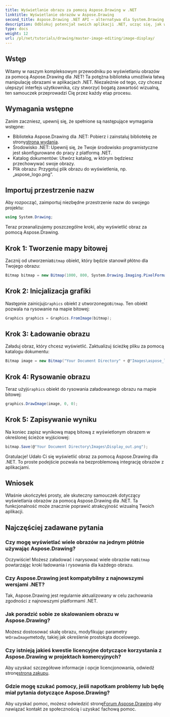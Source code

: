 ```yaml
---
title: Wyświetlanie obrazu za pomocą Aspose.Drawing w .NET
linktitle: Wyświetlanie obrazów w Aspose.Drawing
second_title: Aspose.Drawing .NET API — alternatywa dla System.Drawing.Common
description: Odblokuj potencjał swoich aplikacji .NET, ucząc się, jak wyświetlać obrazy bez wysiłku, korzystając z biblioteki Aspose.Drawing. Ten kompleksowy samouczek zapewnia przejrzysty przewodnik krok po kroku.
type: docs
weight: 12
url: /pl/net/tutorials/drawing/master-image-editing/image-display/
---
```

## Wstęp

Witamy w naszym kompleksowym przewodniku po wyświetlaniu obrazów za pomocą Aspose.Drawing dla .NET! Ta potężna biblioteka umożliwia łatwą manipulację obrazami w aplikacjach .NET. Niezależnie od tego, czy chcesz ulepszyć interfejs użytkownika, czy stworzyć bogatą zawartość wizualną, ten samouczek przeprowadzi Cię przez każdy etap procesu.

## Wymagania wstępne

Zanim zaczniesz, upewnij się, że spełnione są następujące wymagania wstępne:

- Biblioteka Aspose.Drawing dla .NET: Pobierz i zainstaluj bibliotekę ze strony[strona wydania](https://releases.aspose.com/drawing/net/).
- Środowisko .NET: Upewnij się, że Twoje środowisko programistyczne jest skonfigurowane do pracy z platformą .NET.
- Katalog dokumentów: Utwórz katalog, w którym będziesz przechowywać swoje obrazy.
- Plik obrazu: Przygotuj plik obrazu do wyświetlenia, np. „aspose_logo.png”.

## Importuj przestrzenie nazw

Aby rozpocząć, zaimportuj niezbędne przestrzenie nazw do swojego projektu:

```csharp
using System.Drawing;
```

Teraz przeanalizujemy poszczególne kroki, aby wyświetlić obraz za pomocą Aspose.Drawing.

## Krok 1: Tworzenie mapy bitowej

 Zacznij od utworzenia`Bitmap` obiekt, który będzie stanowił płótno dla Twojego obrazu:

```csharp
Bitmap bitmap = new Bitmap(1000, 800, System.Drawing.Imaging.PixelFormat.Format32bppPArgb);
```

## Krok 2: Inicjalizacja grafiki

 Następnie zainicjuj`Graphics` obiekt z utworzonego`Bitmap`. Ten obiekt pozwala na rysowanie na mapie bitowej:

```csharp
Graphics graphics = Graphics.FromImage(bitmap);
```

## Krok 3: Ładowanie obrazu

Załaduj obraz, który chcesz wyświetlić. Zaktualizuj ścieżkę pliku za pomocą katalogu dokumentu:

```csharp
Bitmap image = new Bitmap("Your Document Directory" + @"Images\aspose_logo.png");
```

## Krok 4: Rysowanie obrazu

 Teraz użyj`Graphics` obiekt do rysowania załadowanego obrazu na mapie bitowej:

```csharp
graphics.DrawImage(image, 0, 0);
```

## Krok 5: Zapisywanie wyniku

Na koniec zapisz wynikową mapę bitową z wyświetlonym obrazem w określonej ścieżce wyjściowej:

```csharp
bitmap.Save(@"Your Document Directory\Images\Display_out.png");
```

Gratulacje! Udało Ci się wyświetlić obraz za pomocą Aspose.Drawing dla .NET. To proste podejście pozwala na bezproblemową integrację obrazów z aplikacjami.

## Wniosek

Właśnie ukończyłeś prosty, ale skuteczny samouczek dotyczący wyświetlania obrazów za pomocą Aspose.Drawing dla .NET. Ta funkcjonalność może znacznie poprawić atrakcyjność wizualną Twoich aplikacji.

## Najczęściej zadawane pytania

### Czy mogę wyświetlać wiele obrazów na jednym płótnie używając Aspose.Drawing?

 Oczywiście! Możesz załadować i narysować wiele obrazów na`Bitmap` powtarzając kroki ładowania i rysowania dla każdego obrazu.

### Czy Aspose.Drawing jest kompatybilny z najnowszymi wersjami .NET?

Tak, Aspose.Drawing jest regularnie aktualizowany w celu zachowania zgodności z najnowszymi platformami .NET.

### Jak poradzić sobie ze skalowaniem obrazu w Aspose.Drawing?

 Możesz dostosować skalę obrazu, modyfikując parametry w`DrawImage`metody, takiej jak określenie prostokąta docelowego.

### Czy istnieją jakieś kwestie licencyjne dotyczące korzystania z Aspose.Drawing w projektach komercyjnych?

 Aby uzyskać szczegółowe informacje i opcje licencjonowania, odwiedź stronę[strona zakupu](https://purchase.conholdate.com/buy).

### Gdzie mogę szukać pomocy, jeśli napotkam problemy lub będę miał pytania dotyczące Aspose.Drawing?

 Aby uzyskać pomoc, możesz odwiedzić stronę[Forum Aspose.Drawing](https://forum.aspose.com/c/diagram/17) aby nawiązać kontakt ze społecznością i uzyskać fachową pomoc.